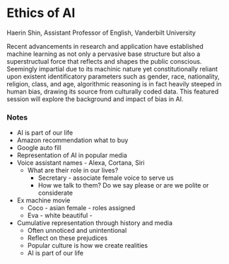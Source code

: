 # Ethics of AI
Haerin Shin, Assistant Professor of English, Vanderbilt University

Recent advancements in research and application have established machine learning as not only a pervasive base structure but also a superstructual force that reflects and shapes the public conscious. Seemingly impartial due to its machinic nature yet constitutionally reliant upon existent identificatory parameters such as gender, race, nationality, religion, class, and age, algorithmic reasoning is in fact heavily steeped in human bias, drawing its source from culturally coded data. This featured session will explore the background and impact of bias in AI.

### Notes
* AI is part of our life
* Amazon recommendation what to buy
* Google auto fill
* Representation of AI in popular media
* Voice assistant names - Alexa, Cortana, Siri
    * What are their role in our lives?
        * Secretary - associate female voice to serve us
        * How we talk to them? Do we say please or are we polite or considerate
* Ex machine movie
    * Coco - asian female - roles assigned
    * Eva - white beautiful - 
* Cumulative representation through history and media
    * Often unnoticed and unintentional 
    * Reflect on these prejudices 
    * Popular culture is how we create realities
    * AI is part of our life
